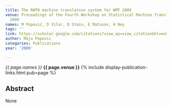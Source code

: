 ```yaml
---
title: The RWTH machine translation system for WMT 2009
venue: Proceedings of the Fourth Workshop on Statistical Machine Translation, 66-69,
  2009
names: M Popović, D Vilar, D Stein, E Matusov, H Ney
tags: ''
link: https://scholar.google.com/citations?view_op=view_citation&hl=en&user=KdAV2Y0AAAAJ&pagesize=100&sortby=pubdate&citation_for_view=KdAV2Y0AAAAJ:Y0pCki6q_DkC
author: Maja Popovic
categories: Publications
year: '2009'

---
```


*{{ page.names }}*
**{{ page.venue }}**
{% include display-publication-links.html pub=page %}
## Abstract

None